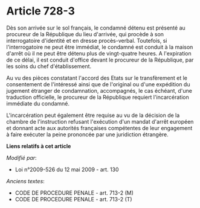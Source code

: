 # Article 728-3

Dès son arrivée sur le sol français, le condamné détenu est présenté au procureur de la République du lieu d'arrivée, qui
procède à son interrogatoire d'identité et en dresse procès-verbal. Toutefois, si l'interrogatoire ne peut être immédiat, le
condamné est conduit à la maison d'arrêt où il ne peut être détenu plus de vingt-quatre heures. A l'expiration de ce délai,
il est conduit d'office devant le procureur de la République, par les soins du chef d'établissement.

Au vu des pièces constatant l'accord des Etats sur le transfèrement et le consentement de l'intéressé ainsi que de l'original
ou d'une expédition du jugement étranger de condamnation, accompagnés, le cas échéant, d'une traduction officielle, le
procureur de la République requiert l'incarcération immédiate du condamné.

L'incarcération peut également être requise au vu de la décision de la chambre de l'instruction refusant l'exécution d'un
mandat d'arrêt européen et donnant acte aux autorités françaises compétentes de leur engagement à faire exécuter la peine
prononcée par une juridiction étrangère.

**Liens relatifs à cet article**

_Modifié par_:

  - Loi n°2009-526 du 12 mai 2009 - art. 130

_Anciens textes_:

  - CODE DE PROCEDURE PENALE - art. 713-2 (M)
  - CODE DE PROCEDURE PENALE - art. 713-2 (T)
